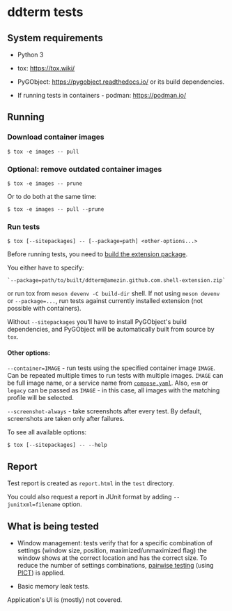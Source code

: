 # ddterm tests

## System requirements

* Python 3

* tox: <https://tox.wiki/>

* PyGObject: <https://pygobject.readthedocs.io/> or its build dependencies.

* If running tests in containers - podman: <https://podman.io/>

## Running

### Download container images

    $ tox -e images -- pull

### Optional: remove outdated container images

    $ tox -e images -- prune

Or to do both at the same time:

    $ tox -e images -- pull --prune

### Run tests

    $ tox [--sitepackages] -- [--package=path] <other-options...>

Before running tests, you need to [build the extension package](/docs/BUILD.md).

You either have to specify:

    `--package=path/to/built/ddterm@amezin.github.com.shell-extension.zip`

or run tox from `meson devenv -C build-dir` shell. If not using `meson devenv`
or `--package=...`, run tests against currently installed extension
(not possible with containers).

Without `--sitepackages` you'll have to install PyGObject's build dependencies,
and PyGObject will be automatically built from source by `tox`.

#### Other options:

`--container=IMAGE` - run tests using the specified container image `IMAGE`.
Can be repeated multiple times to run tests with multiple images.
`IMAGE` can be full image name, or a service name from [`compose.yaml`].
Also, `esm` or `legacy` can be passed as `IMAGE` - in this case, all images
with the matching profile will be selected.

`--screenshot-always` - take screenshots after every test. By default,
screenshots are taken only after failures.

To see all available options:

    $ tox [--sitepackages] -- --help

## Report

Test report is created as `report.html` in the `test` directory.

You could also request a report in JUnit format by adding
`--junitxml=filename` option.

## What is being tested

* Window management: tests verify that for a specific combination of settings
(window size, position, maximized/unmaximized flag) the window shows at the
correct location and has the correct size. To reduce the number of settings
combinations, [pairwise testing] (using [PICT]) is applied.

* Basic memory leak tests.

Application's UI is (mostly) not covered.

[pairwise testing]: https://www.pairwise.org/
[PICT]: https://github.com/microsoft/pict
[`compose.yaml`]: /test/compose.yaml
